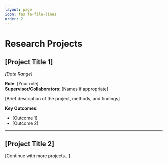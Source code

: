 ```yaml
---
layout: page
icon: fas fa-file-lines
order: 2
---
```


# Research Projects

## [Project Title 1]
*[Date Range]*

**Role**: [Your role]  
**Supervisor/Collaborators**: [Names if appropriate]

[Brief description of the project, methods, and findings]

**Key Outcomes**:
- [Outcome 1]
- [Outcome 2]

---

## [Project Title 2]
[Continue with more projects...]
